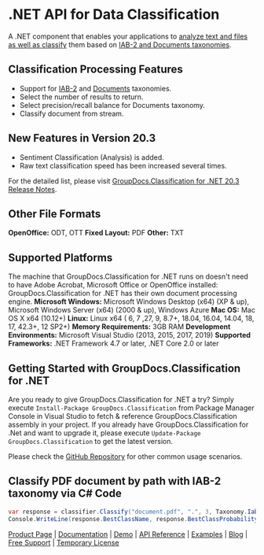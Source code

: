 # .NET API for Data Classification

A .NET component that enables your applications to [analyze text and files as well as classify](https://products.groupdocs.com/classification/net) them based on [IAB-2 and Documents taxonomies](https://docs.groupdocs.com/classification/net/taxonomies/).

## Classification Processing Features

- Support for [IAB-2](https://docs.groupdocs.com/classification/net/classify-document-by-path/) and [Documents](https://docs.groupdocs.com/classification/net/classify-document-from-stream/) taxonomies.
- Select the number of results to return.
- Select precision/recall balance for Documents taxonomy.
- Classify document from stream.

## New Features in Version 20.3

- Sentiment Classification (Analysis) is added.
- Raw text classification speed has been increased several times.

For the detailed list, please visit [GroupDocs.Classification for .NET 20.3 Release Notes](https://docs.groupdocs.com/classification/net/groupdocs-classification-for-net-20-3-release-notes/).
  
## Other File Formats

**OpenOffice:** ODT, OTT
**Fixed Layout:** PDF
**Other:** TXT

## Supported Platforms

The machine that GroupDocs.Classification for .NET runs on doesn't need to have Adobe Acrobat, Microsoft Office or OpenOffice installed: GroupDocs.Classification for .NET has their own document processing engine.
**Microsoft Windows:** Microsoft Windows Desktop (x64) (XP & up), Microsoft Windows Server (x64) (2000 & up), Windows Azure
**Mac OS:** Mac OS X x64 (10.12+)
**Linux:** Linux x64 ( 6, 7 ,27, 9, 8.7+, 18.04, 16.04, 14.04, 18, 17, 42.3+, 12 SP2+)
**Memory Requirements:** 3GB RAM
**Development Environments:** Microsoft Visual Studio (2013, 2015, 2017, 2019)
**Supported Frameworks:** .NET Framework 4.7 or later, .NET Core 2.0 or later

## Getting Started with GroupDocs.Classification for .NET

Are you ready to give GroupDocs.Classification for .NET a try? Simply execute `Install-Package GroupDocs.Classification` from Package Manager Console in Visual Studio to fetch & reference GroupDocs.Classification assembly in your project. If you already have GroupDocs.Classification for .Net and want to upgrade it, please execute `Update-Package GroupDocs.Classification` to get the latest version.

Please check the [GitHub Repository](https://github.com/groupdocs-classification/GroupDocs.Classification-for-.NET) for other common usage scenarios.

## Classify PDF document by path with IAB-2 taxonomy via C# Code

```csharp
var response = classifier.Classify("document.pdf", ".", 3, Taxonomy.Iab2);
Console.WriteLine(response.BestClassName, response.BestClassProbability);
```

[Product Page](https://products.groupdocs.com/classification/net) | [Documentation](https://docs.groupdocs.com/classification/net/) | [Demo](https://products.groupdocs.app/classification/family) | [API Reference](https://apireference.groupdocs.com/net/classification) | [Examples](https://github.com/groupdocs-classification/GroupDocs.Classification-for-.NET) | [Blog](https://blog.groupdocs.com/category/classification/) | [Free Support](https://forum.groupdocs.com/c/classification) | [Temporary License](https://purchase.groupdocs.com/temporary-license)
